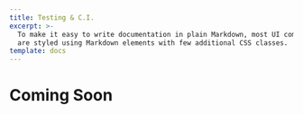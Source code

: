 ```yaml
---
title: Testing & C.I.
excerpt: >-
  To make it easy to write documentation in plain Markdown, most UI components
  are styled using Markdown elements with few additional CSS classes.
template: docs
---
```


# Coming Soon
